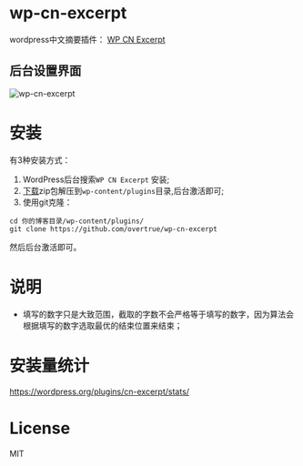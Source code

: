 wp-cn-excerpt
=============

wordpress中文摘要插件： [WP CN Excerpt](https://wordpress.org/plugins/cn-excerpt/)

## 后台设置界面
![wp-cn-excerpt](http://mystorage.qiniudn.com/wp-cn-excerpt.jpg)


# 安装

有3种安装方式：

1. WordPress后台搜索`WP CN Excerpt` 安装;
2. [下载](https://github.com/overtrue/wp-cn-excerpt/releases)zip包解压到`wp-content/plugins`目录,后台激活即可;
3. 使用git克隆：
```shell
cd 你的博客目录/wp-content/plugins/
git clone https://github.com/overtrue/wp-cn-excerpt
```
然后后台激活即可。

# 说明
- 填写的数字只是大致范围，截取的字数不会严格等于填写的数字，因为算法会根据填写的数字选取最优的结束位置来结束；

# 安装量统计

https://wordpress.org/plugins/cn-excerpt/stats/

# License

MIT
